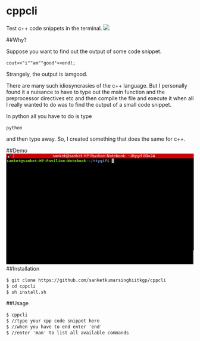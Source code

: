 # cppcli
Test c++ code snippets in the terminal.
![](CCPCLI.png)

##Why?

Suppose you want to find out the output of some code snippet.

```
cout<<"i""am""good"<<endl;
```
Strangely, the output is iamgood.

There are many such idiosyncrasies of the c++ language. But I personally found it a nuisance to have to type out the main function and the preprocessor directives etc and then compile the file and execute it when all I really wanted to do was to find the output of a small code snippet.

In python all you have to do is type
```
python
```
and then type away.
So, I created something that does the same for c++.


##Demo
![This is how it works](tty.gif)
##Installation
```
$ git clone https://github.com/sanketkumarsinghiitkgp/cppcli
$ cd cppcli
$ sh install.sh
```
##Usage

```
$ cppcli
$ //type your cpp code snippet here
$ //when you have to end enter 'end'
$ //enter 'man' to list all available commands
```